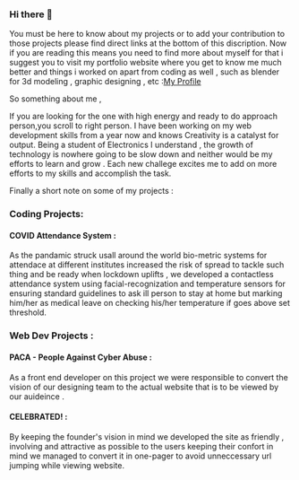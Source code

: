 ### Hi there 👋

<!--
**Hp-11/Hp-11** is a ✨ _special_ ✨ repository because its `README.md` (this file) appears on your GitHub profile.

Here are some ideas to get you started:

- 🔭 I’m currently working on ...
- 🌱 I’m currently learning ...
- 👯 I’m looking to collaborate on ...
- 🤔 I’m looking for help with ...
- 💬 Ask me about ...
- 📫 How to reach me: ...
- 😄 Pronouns: ...
- ⚡ Fun fact: ...
-->
You must be here to know about my projects or to add your contribution to those projects please find direct links at the bottom of this discription.
Now if you are reading this means you need to find more about myself for that i suggest you to visit my portfolio website where you get to know me much better and things i worked on apart from coding as well , such as blender for 3d modeling , graphic designing , etc :<a href= "www.github.com/Hp-11.github.io">My Profile </a> 

So something about me , 

If you are looking for the one with high energy and ready to do approach person,you scroll to right person.
I have been working on my web development skills from a year now and knows Creativity is a catalyst for output.
Being a student of Electronics I understand , the growth of technology is nowhere going to be slow down and 
neither would be my efforts to learn and grow . Each new challege excites me to add on more efforts to my skills and accomplish the task.

Finally a short note on some of my projects :

<h3> Coding Projects:</h3>

  <h4> COVID Attendance System : </h4>As the pandamic struck usall around the world bio-metric systems for attendace at different institutes increased the risk of
                      spread to tackle such thing and be ready when lockdown uplifts , we developed a contactless attendance system using facial-recognization and temperature
                      sensors for ensuring standard guidelines to ask ill person to stay at home but marking him/her as medical leave on checking his/her temperature if goes
                      above set threshold.

<h3> Web Dev Projects :</h3>

   <h4> PACA - People Against Cyber Abuse : </h4> As a front end developer on this project we were responsible to convert the vision of our designing team to the
                      actual website that is to be viewed by our auideince . 
                      
 <h4> CELEBRATED! : </h4>By keeping the founder's  vision in mind we developed the site as friendly , involving and attractive as possible to the users keeping
                      their confort in mind we managed to convert it in one-pager to avoid unneccessary url jumping while viewing website.
